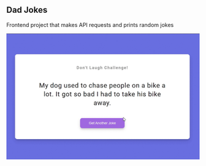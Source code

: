 ## Dad Jokes

Frontend project that makes API requests and prints random jokes

![img](/assets/dad-jokes.gif)